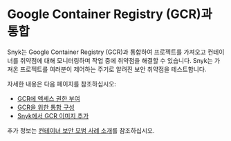 # Google Container Registry (GCR)과 통합

Snyk는 Google Container Registry (GCR)과 통합하여 프로젝트를 가져오고 컨테이너를 취약점에 대해 모니터링하며 작업 중에 취약점을 해결할 수 있습니다. Snyk는 가져온 프로젝트를 여러분이 제어하는 주기로 알려진 보안 취약점을 테스트합니다.

자세한 내용은 다음 페이지를 참조하십시오:

- [GCR에 액세스 권한 부여](enable-permissions-to-access-gcr.md)
- [GCR을 위한 통합 구성](configure-integration-for-gcr.md)
- [Snyk에서 GCR 이미지 추가](add-images-to-snyk-from-acr.md)

추가 정보는 [컨테이너 보안 모범 사례 소개](https://snyk.io/learn/container-security/)를 참조하십시오.